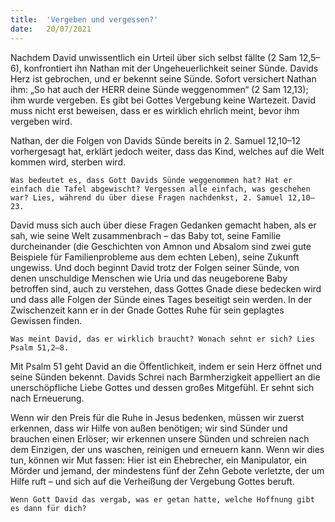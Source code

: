 ```yaml
---
title:  'Vergeben und vergessen?'
date:   20/07/2021
---
```


Nachdem David unwissentlich ein Urteil über sich selbst fällte (2 Sam 12,5–6), konfrontiert ihn Nathan mit der Ungeheuerlichkeit seiner Sünde. Davids Herz ist gebrochen, und er bekennt seine Sünde. Sofort versichert Nathan ihm: „So hat auch der HERR deine Sünde weggenommen“ (2 Sam 12,13); ihm wurde vergeben. Es gibt bei Gottes Vergebung keine Wartezeit. David muss nicht erst beweisen, dass er es wirklich ehrlich meint, bevor ihm vergeben wird.

Nathan, der die Folgen von Davids Sünde bereits in 2. Samuel 12,10–12 vorhergesagt hat, erklärt jedoch weiter, dass das Kind, welches auf die Welt kommen wird, sterben wird.

`Was bedeutet es, dass Gott Davids Sünde weggenommen hat? Hat er einfach die Tafel abgewischt? Vergessen alle einfach, was geschehen war? Lies, während du über diese Fragen nachdenkst, 2. Samuel 12,10–23.`

David muss sich auch über diese Fragen Gedanken gemacht haben, als er sah, wie seine Welt zusammenbrach – das Baby tot, seine Familie durcheinander (die Geschichten von Amnon und Absalom sind zwei gute Beispiele für Familienprobleme aus dem echten Leben), seine Zukunft ungewiss. Und doch beginnt David trotz der Folgen seiner Sünde, von denen unschuldige Menschen wie Uria und das neugeborene Baby betroffen sind, auch zu verstehen, dass Gottes Gnade diese bedecken wird und dass alle Folgen der Sünde eines Tages beseitigt sein werden. In der Zwischenzeit kann er in der Gnade Gottes Ruhe für sein geplagtes Gewissen finden.

`Was meint David, das er wirklich braucht? Wonach sehnt er sich? Lies Psalm 51,2–8.`

Mit Psalm 51 geht David an die Öffentlichkeit, indem er sein Herz öffnet und seine Sünden bekennt. Davids Schrei nach Barmherzigkeit appelliert an die unerschöpfliche Liebe Gottes und dessen großes Mitgefühl. Er sehnt sich nach Erneuerung.

Wenn wir den Preis für die Ruhe in Jesus bedenken, müssen wir zuerst erkennen, dass wir Hilfe von außen benötigen; wir sind Sünder und brauchen einen Erlöser; wir erkennen unsere Sünden und schreien nach dem Einzigen, der uns waschen, reinigen und erneuern kann. Wenn wir dies tun, können wir Mut fassen: Hier ist ein Ehebrecher, ein Manipulator, ein Mörder und jemand, der mindestens fünf der Zehn Gebote verletzte, der um Hilfe ruft – und sich auf die Verheißung der Vergebung Gottes beruft.

`Wenn Gott David das vergab, was er getan hatte, welche Hoffnung gibt es dann für dich?`